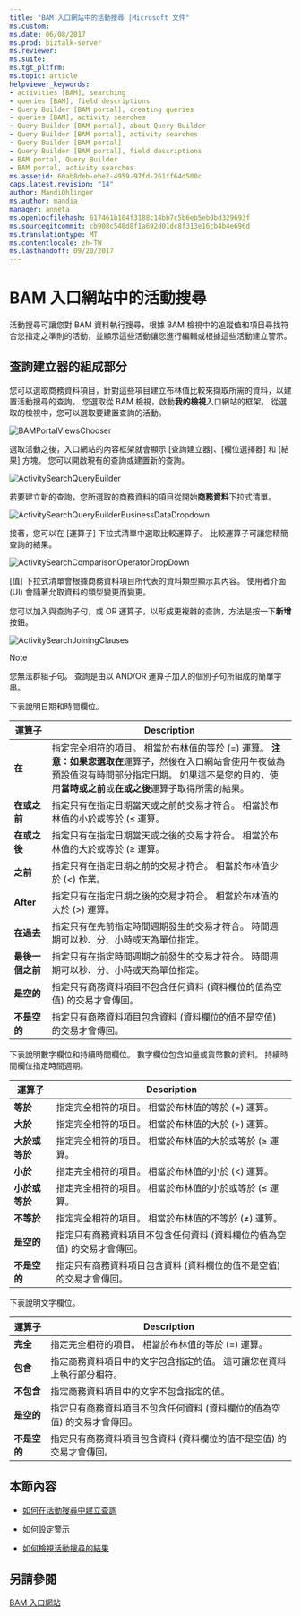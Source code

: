 ```yaml
---
title: "BAM 入口網站中的活動搜尋 |Microsoft 文件"
ms.custom: 
ms.date: 06/08/2017
ms.prod: biztalk-server
ms.reviewer: 
ms.suite: 
ms.tgt_pltfrm: 
ms.topic: article
helpviewer_keywords:
- activities [BAM], searching
- queries [BAM], field descriptions
- Query Builder [BAM portal], creating queries
- queries [BAM], activity searches
- Query Builder [BAM portal], about Query Builder
- Query Builder [BAM portal], activity searches
- Query Builder [BAM portal]
- Query Builder [BAM portal], field descriptions
- BAM portal, Query Builder
- BAM portal, activity searches
ms.assetid: 60ab8deb-ebe2-4959-97fd-261ff64d500c
caps.latest.revision: "14"
author: MandiOhlinger
ms.author: mandia
manager: anneta
ms.openlocfilehash: 617461b104f3188c14bb7c5b6eb5eb0bd329693f
ms.sourcegitcommit: cb908c540d8f1a692d01dc8f313e16cb4b4e696d
ms.translationtype: MT
ms.contentlocale: zh-TW
ms.lasthandoff: 09/20/2017
---
```

# <a name="activity-searches-in-the-bam-portal"></a>BAM 入口網站中的活動搜尋
活動搜尋可讓您對 BAM 資料執行搜尋，根據 BAM 檢視中的追蹤值和項目尋找符合您指定之準則的活動，並顯示這些活動讓您進行編輯或根據這些活動建立警示。  
  
## <a name="parts-of-the-query-builder"></a>查詢建立器的組成部分  
 您可以選取商務資料項目，針對這些項目建立布林值比較來擷取所需的資料，以建置活動搜尋的查詢。 您選取從 BAM 檢視，啟動**我的檢視**入口網站的框架。 從選取的檢視中，您可以選取要建置查詢的活動。  
  
 ![](../core/media/bamportalviewschooser.gif "BAMPortalViewsChooser")  
  
 選取活動之後，入口網站的內容框架就會顯示 [查詢建立器]、[欄位選擇器] 和 [結果] 方塊。 您可以開啟現有的查詢或建置新的查詢。  
  
 ![](../core/media/activitysearchquerybuilder.gif "ActivitySearchQueryBuilder")  
  
 若要建立新的查詢，您所選取的商務資料的項目從開始**商務資料**下拉式清單。  
  
 ![](../core/media/activitysearchquerybuilderbusinessdatadropdown.gif "ActivitySearchQueryBuilderBusinessDataDropdown")  
  
 接著，您可以在 [運算子] 下拉式清單中選取比較運算子。 比較運算子可讓您精簡查詢的結果。  
  
 ![](../core/media/activitysearchcomparisonoperatordropdown.gif "ActivitySearchComparisonOperatorDropDown")  
  
 [值] 下拉式清單會根據商務資料項目所代表的資料類型顯示其內容。 使用者介面 (UI) 會隨著允取資料的類型變更而變更。  
  
 您可以加入與查詢子句，或 OR 運算子，以形成更複雜的查詢，方法是按一下**新增** 按鈕。  
  
 ![](../core/media/activitysearchjoiningclauses.gif "ActivitySearchJoiningClauses")  
  
> [!NOTE]
>  您無法群組子句。 查詢是由以 AND/OR 運算子加入的個別子句所組成的簡單字串。  
  
 下表說明日期和時間欄位。  
  
|運算子|Description|  
|--------------|-----------------|  
|**在**|指定完全相符的項目。 相當於布林值的等於 (=) 運算。 **注意：**如果您選取**在**運算子，然後在入口網站會使用午夜做為預設值沒有時間部分指定日期。 如果這不是您的目的，使用**當時或之前**或**在或之後**運算子取得所需的結果。|  
|**在或之前**|指定只有在指定日期當天或之前的交易才符合。 相當於布林值的小於或等於 (≤ 運算。|  
|**在或之後**|指定只有在指定日期當天或之後的交易才符合。 相當於布林值的大於或等於 (≥ 運算。|  
|**之前**|指定只有在指定日期之前的交易才符合。 相當於布林值少於 (\<) 作業。|  
|**After**|指定只有在指定日期之後的交易才符合。 相當於布林值的大於 (>) 運算。|  
|**在過去**|指定只有在先前指定時間週期發生的交易才符合。 時間週期可以秒、分、小時或天為單位指定。|  
|**最後一個之前**|指定只有在指定時間週期之前發生的交易才符合。 時間週期可以秒、分、小時或天為單位指定。|  
|**是空的**|指定只有商務資料項目不包含任何資料 (資料欄位的值為空值) 的交易才會傳回。|  
|**不是空的**|指定只有商務資料項目包含資料 (資料欄位的值不是空值) 的交易才會傳回。|  
  
 下表說明數字欄位和持續時間欄位。 數字欄位包含如量或貨幣數的資料。 持續時間欄位指定時間週期。  
  
|運算子|Description|  
|--------------|-----------------|  
|**等於**|指定完全相符的項目。 相當於布林值的等於 (=) 運算。|  
|**大於**|指定完全相符的項目。 相當於布林值的大於 (>) 運算。|  
|**大於或等於**|指定完全相符的項目。 相當於布林值的大於或等於 (≥ 運算。|  
|**小於**|指定完全相符的項目。 相當於布林值的小於 (<) 運算。|  
|**小於或等於**|指定完全相符的項目。 相當於布林值的小於或等於 (≤ 運算。|  
|**不等於**|指定完全相符的項目。 相當於布林值的不等於 (≠) 運算。|  
|**是空的**|指定只有商務資料項目不包含任何資料 (資料欄位的值為空值) 的交易才會傳回。|  
|**不是空的**|指定只有商務資料項目包含資料 (資料欄位的值不是空值) 的交易才會傳回。|  
  
 下表說明文字欄位。  
  
|運算子|Description|  
|--------------|-----------------|  
|**完全**|指定完全相符的項目。 相當於布林值的等於 (=) 運算。|  
|**包含**|指定商務資料項目中的文字包含指定的值。 這可讓您在資料上執行部分相符。|  
|**不包含**|指定商務資料項目中的文字不包含指定的值。|  
|**是空的**|指定只有商務資料項目不包含任何資料 (資料欄位的值為空值) 的交易才會傳回。|  
|**不是空的**|指定只有商務資料項目包含資料 (資料欄位的值不是空值) 的交易才會傳回。|  
  
## <a name="in-this-section"></a>本節內容  
  
-   [如何在活動搜尋中建立查詢](../core/how-to-create-a-query-in-activity-search.md)  
  
-   [如何設定警示](../core/how-to-set-an-alert.md)  
  
-   [如何檢視活動搜尋的結果](../core/how-to-view-the-results-of-an-activity-search.md)  
  
## <a name="see-also"></a>另請參閱  
 [BAM 入口網站](../core/bam-portal.md)